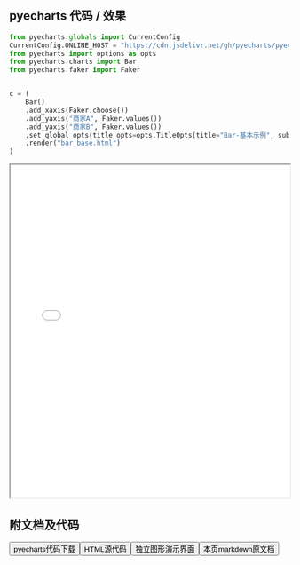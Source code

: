 
## pyecharts 代码 / 效果

```python
from pyecharts.globals import CurrentConfig
CurrentConfig.ONLINE_HOST = "https://cdn.jsdelivr.net/gh/pyecharts/pyecharts-assets@latest/assets/"
from pyecharts import options as opts
from pyecharts.charts import Bar
from pyecharts.faker import Faker


c = (
    Bar()
    .add_xaxis(Faker.choose())
    .add_yaxis("商家A", Faker.values())
    .add_yaxis("商家B", Faker.values())
    .set_global_opts(title_opts=opts.TitleOpts(title="Bar-基本示例", subtitle="我是副标题"))
    .render("bar_base.html")
)

```

<iframe width="100%" height="600px" src="/pyecharts/Bar/bar_base.html"></iframe>

## 附文档及代码

<a href="https://cdn.jsdelivr.net/gh/wfy-belief/python/docs/pyecharts/Bar/bar_base.py"><button class="mybutton">pyecharts代码下载</button></a><a href="https://cdn.jsdelivr.net/gh/wfy-belief/python/docs/pyecharts/Bar/bar_base.html"><button class="mybutton">HTML源代码</button></a><a href="https://python.wfyblog.cn/pyecharts/Bar/bar_base.html"><button class="mybutton">独立图形演示界面</button></a><a href="https://cdn.jsdelivr.net/gh/wfy-belief/python/docs/pyecharts/Bar/bar_base.md"><button class="mybutton">本页markdown原文档</button></a>

